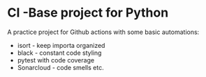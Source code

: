 # CI -Base project for Python
A practice project for Github actions with some basic automations:
- isort - keep importa organized
- black - constant code styling
- pytest with code coverage
- Sonarcloud - code smells etc.

